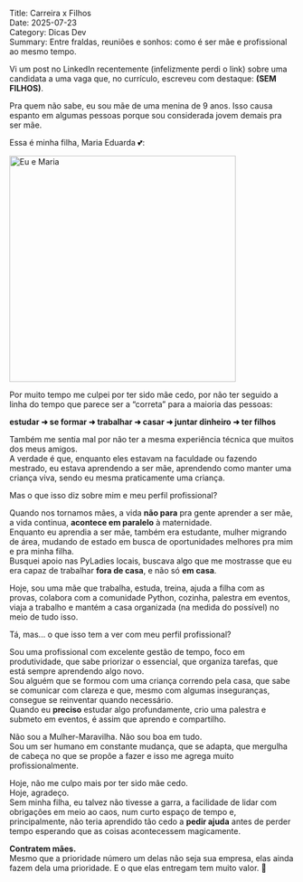 Title: Carreira x Filhos  
Date: 2025-07-23  
Category: Dicas Dev  
Summary: Entre fraldas, reuniões e sonhos: como é ser mãe e profissional ao mesmo tempo.

Vi um post no LinkedIn recentemente (infelizmente perdi o link) sobre uma candidata a uma vaga que, no currículo, escreveu com destaque: **(SEM FILHOS)**.

Pra quem não sabe, eu sou mãe de uma menina de 9 anos. Isso causa espanto em algumas pessoas porque sou considerada jovem demais pra ser mãe.

Essa é minha filha, Maria Eduarda 💕: 

<img src="{static}/images/IMG_1011.jpg" alt="Eu e Maria" width="400"/>

Por muito tempo me culpei por ter sido mãe cedo, por não ter seguido a linha do tempo que parece ser a “correta” para a maioria das pessoas: 

**estudar ➜ se formar ➜ trabalhar ➜ casar ➜ juntar dinheiro ➜ ter filhos**

Também me sentia mal por não ter a mesma experiência técnica que muitos dos meus amigos.  
A verdade é que, enquanto eles estavam na faculdade ou fazendo mestrado, eu estava aprendendo a ser mãe, aprendendo como manter uma criança viva, sendo eu mesma praticamente uma criança.

Mas o que isso diz sobre mim e meu perfil profissional?

Quando nos tornamos mães, a vida **não para** pra gente aprender a ser mãe, a vida continua, **acontece em paralelo** à maternidade.  
Enquanto eu aprendia a ser mãe, também era estudante, mulher migrando de área, mudando de estado em busca de oportunidades melhores pra mim e pra minha filha.  
Busquei apoio nas PyLadies locais, buscava algo que me mostrasse que eu era capaz de trabalhar **fora de casa**, e não só **em casa**.

Hoje, sou uma mãe que trabalha, estuda, treina, ajuda a filha com as provas, colabora com a comunidade Python, cozinha, palestra em eventos, viaja a trabalho e mantém a casa organizada (na medida do possível) no meio de tudo isso.

Tá, mas... o que isso tem a ver com meu perfil profissional?

Sou uma profissional com excelente gestão de tempo, foco em produtividade, que sabe priorizar o essencial, que organiza tarefas, que está sempre aprendendo algo novo.  
Sou alguém que se formou com uma criança correndo pela casa, que sabe se comunicar com clareza e que, mesmo com algumas inseguranças, consegue se reinventar quando necessário.  
Quando eu **preciso** estudar algo profundamente, crio uma palestra e submeto em eventos, é assim que aprendo e compartilho.

Não sou a Mulher-Maravilha. Não sou boa em tudo.  
Sou um ser humano em constante mudança, que se adapta, que mergulha de cabeça no que se propõe a fazer e isso me agrega muito profissionalmente.

Hoje, não me culpo mais por ter sido mãe cedo.  
Hoje, agradeço.  
Sem minha filha, eu talvez não tivesse a garra, a facilidade de lidar com obrigações em meio ao caos, num curto espaço de tempo e, principalmente, não teria aprendido tão cedo a **pedir ajuda** antes de perder tempo esperando que as coisas acontecessem magicamente.

**Contratem mães.**  
Mesmo que a prioridade número um delas não seja sua empresa, elas ainda fazem dela uma prioridade. E o que elas entregam tem muito valor. 💖
